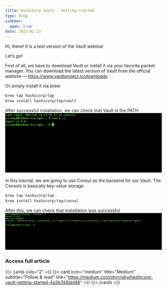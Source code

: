 ```yaml
---
title: HashiCorp Vault - Getting started
type: blog
sidebar:
  open: true
date: 2022-02-23
---
```


Hi, there! It is a text version of the Vault webinar

Let’s go!

First of all, we have to download Vault or install it via your favorite packet manager. You can download the latest version of Vault from the official website — https://www.vaultproject.io/downloads

Or simply install it via brew
```bash
brew tap hashicorp/tap
brew install hashicorp/tap/vault
```

After successful installation, we can check that Vault in the PATH
![PATH image](hashicorp-1.png)

In this tutorial, we are going to use Consul as the backend for our Vault. The Consuls is basically key-value storage

```bash
brew tap hashicorp/tap
brew install hashicorp/tap/consul
```

After this, we can check that installation was successful
![Consul Working](consul-1.png)

### Access full article
{{< cards cols="2" >}}
{{< card icon="medium" title="Medium" subtitle="Follow & read" link="https://medium.com/@vrnsky/hashicorp-vault-getting-started-4a3b7d4abf48" >}}
{{< /cards >}}